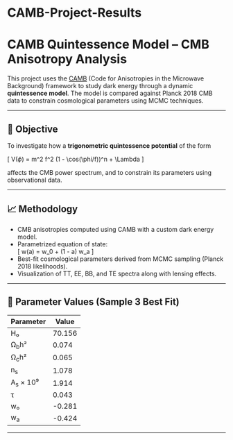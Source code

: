 # CAMB-Project-Results

# CAMB Quintessence Model – CMB Anisotropy Analysis

This project uses the [CAMB](https://camb.info) (Code for Anisotropies in the Microwave Background) framework to study dark energy through a dynamic **quintessence model**. The model is compared against Planck 2018 CMB data to constrain cosmological parameters using MCMC techniques.

---

## 🔬 Objective

To investigate how a **trigonometric quintessence potential** of the form

\[
V($\phi$) = m^2 f^2 (1 - \cos(\phi/f))^n + \Lambda
\]

affects the CMB power spectrum, and to constrain its parameters using observational data.

---

## 📈 Methodology

- CMB anisotropies computed using CAMB with a custom dark energy model.
- Parametrized equation of state:  
  \[
  w(a) = w_0 + (1 - a) w_a
  \]
- Best-fit cosmological parameters derived from MCMC sampling (Planck 2018 likelihoods).
- Visualization of TT, EE, BB, and TE spectra along with lensing effects.

---

## 🧪 Parameter Values (Sample 3 Best Fit)

|     Parameter        |    Value      |
|----------------------|---------------|
| H₀                   |   70.156      |
| Ω<sub>b</sub>h²      |   0.074       |
| Ω<sub>c</sub>h²      |   0.065       |
| n<sub>s</sub>        |   1.078       |
| A<sub>s</sub> × 10⁹  |   1.914       |
| τ                    |   0.043       |
| w₀                   |   -0.281      |
| w<sub>a</sub>        |   -0.424      |
----------------------------------------

